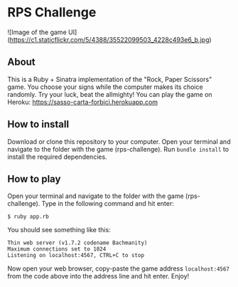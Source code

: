 # RPS Challenge

![Image of the game UI]
(https://c1.staticflickr.com/5/4388/35522099503_4228c493e6_b.jpg)

About
-------

This is a Ruby + Sinatra implementation of the "Rock, Paper Scissors" game. You choose your signs while the computer makes its choice randomly. Try your luck, beat the allmighty!
You can play the game on Heroku: https://sasso-carta-forbici.herokuapp.com


How to install
----

Download or clone this repository to your computer.
Open your terminal and navigate to the folder with the game (rps-challenge). Run `bundle install` to install the required dependencies.


How to play
----

Open your terminal and navigate to the folder with the game (rps-challenge). Type in the following command and hit enter:

```
$ ruby app.rb
```
You should see something like this:
```
Thin web server (v1.7.2 codename Bachmanity)
Maximum connections set to 1024
Listening on localhost:4567, CTRL+C to stop
```

Now open your web browser, copy-paste the game address `localhost:4567` from the code above into the address line and hit enter. Enjoy!
